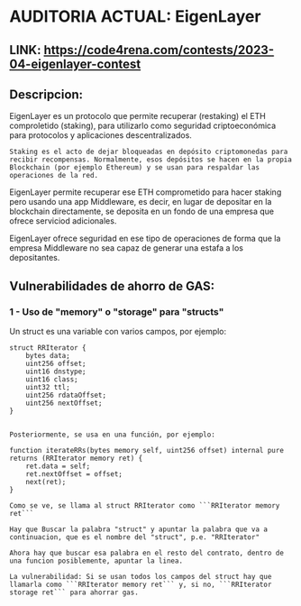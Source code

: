 # AUDITORIA ACTUAL: EigenLayer

## LINK: https://code4rena.com/contests/2023-04-eigenlayer-contest

## Descripcion:

EigenLayer es un protocolo que permite recuperar (restaking) el ETH comproletido (staking), para utilizarlo como seguridad criptoeconómica para protocolos y aplicaciones descentralizados.

```Staking es el acto de dejar bloqueadas en depósito criptomonedas para recibir recompensas. Normalmente, esos depósitos se hacen en la propia Blockchain (por ejemplo Ethereum) y se usan para respaldar las operaciones de la red.```

EigenLayer permite recuperar ese ETH comprometido para hacer staking pero usando una app Middleware, es decir, en lugar de depositar en la blockchain directamente, se deposita en un fondo de una empresa que ofrece serviciod adicionales.

EigenLayer ofrece seguridad en ese tipo de operaciones de forma que la empresa Middleware no sea capaz de generar una estafa a los depositantes.

## Vulnerabilidades de ahorro de GAS: 

### 1 - Uso de "memory" o "storage" para "structs"

   Un struct es una variable con varios campos, por ejemplo:

    struct RRIterator {
        bytes data;
        uint256 offset;
        uint16 dnstype;
        uint16 class;
        uint32 ttl;
        uint256 rdataOffset;
        uint256 nextOffset;
    }


    Posteriormente, se usa en una función, por ejemplo:
   
    function iterateRRs(bytes memory self, uint256 offset) internal pure returns (RRIterator memory ret) {
        ret.data = self;
        ret.nextOffset = offset;
        next(ret);
    }

    Como se ve, se llama al struct RRIterator como ```RRIterator memory ret```

    Hay que Buscar la palabra "struct" y apuntar la palabra que va a continuacion, que es el nombre del "struct", p.e. "RRIterator"

    Ahora hay que buscar esa palabra en el resto del contrato, dentro de una funcion posiblemente, apuntar la linea.

    La vulnerabilidad: Si se usan todos los campos del struct hay que llamarla como ```RRIterator memory ret``` y, si no, ```RRIterator storage ret``` para ahorrar gas.